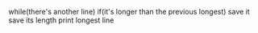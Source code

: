 while(there's another line)
    if(it's longer than the previous longest)
        save it
        save its length
print longest line
